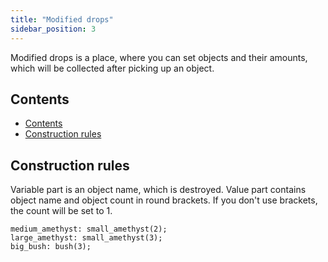 ```yaml
---
title: "Modified drops"
sidebar_position: 3
---
```


Modified drops is a place, where you can set objects and their amounts,
which will be collected after picking up an object.

## Contents

-   [Contents](#contents)
-   [Construction rules](#construction-rules)

## Construction rules

Variable part is an object name, which is destroyed. Value part contains
object name and object count in round brackets. If you don't use brackets,
the count will be set to 1.

```text
medium_amethyst: small_amethyst(2);
large_amethyst: small_amethyst(3);
big_bush: bush(3);
```
